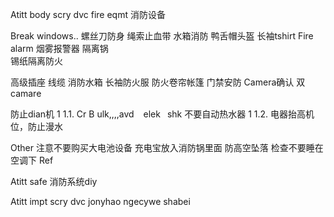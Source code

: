 Atitt body scry dvc fire eqmt 消防设备

 
Break windows..
螺丝刀防身
绳索止血带
水箱消防
鸭舌帽头盔  长袖tshirt
Fire alarm
烟雾报警器
隔离锅  
锡纸隔离防火

高级插座 线缆
消防水箱
长袖防火服
防火卷帘帐篷
门禁安防
Camera确认 双camare

防止dian机 1
1.1. Cr B ulk,,,,avd   elek  shk 不要自动热水器 1
1.2. 电器抬高机位，防止漫水

Other
注意不要购买大电池设备
充电宝放入消防锅里面
防高空坠落
检查不要睡在空调下
Ref

Atitt safe 消防系统diy

Atitt impt scry dvc jonyhao ngecywe shabei
